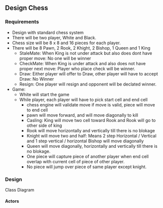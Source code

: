## Design Chess

### Requirements
- Design with standard chess system
- There will be two player, White and Black.
- Chess size will be 8 x 8 and 16 pieces for each player.
- There will be 8 Pawn, 2 Rook, 2 Khight, 2 Bishop, 1 Queen and 1 King
  - StaleMate: When King is not under attack but also does dont have proper move: No one will be winner
  - CheckMate: When King is under attack and also does not have proper next move: Player who place check will be winner.
  - Draw: Either player will offer to Draw, other player will have to accept Draw: No Winner
  - Resign: One player will resign and opponent will be declated winner.
- Game:
  - White will start the game
  - While player, each player will have to pick start cell and end cell
    - chess engine will validate move if move is valid, piece will move to end cell
    - pawn will move forward, and will move diagonally to kill
    - Casling: King will move two cell toward Rook and Rook will go to other side of king
    - Rook will move horizontally and vertically till there is no blokage
    - Knight will move two and half: Means 2 step Horizontal / Vertical and 1 step vertical / horizontal Bishop will move diagonally
    - Queen will move diagonally, horizontally and vertically till there is no blokage.
    - One piece will capture piece of another player when end cell overlap with current cell of piece of other player.
    - No piece will jump over piece of same player except knight.
  
### Design
Class Diagram

#### Actors



